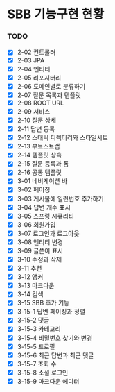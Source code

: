 # SBB 기능구현 현황

### TODO
- [x] 2-02 컨트롤러
- [x] 2-03 JPA
- [x] 2-04 엔티티
- [x] 2-05 리포지터리
- [x] 2-06 도메인별로 분류하기
- [x] 2-07 질문 목록과 템플릿
- [x] 2-08 ROOT URL
- [x] 2-09 서비스
- [x] 2-10 질문 상세
- [x] 2-11 답변 등록
- [x] 2-12 스태틱 디렉터리와 스타일시트
- [x] 2-13 부트스트랩
- [x] 2-14 템플릿 상속
- [x] 2-15 질문 등록과 폼
- [x] 2-16 공통 템플릿
- [x] 3-01 네비게이션 바
- [x] 3-02 페이징
- [x] 3-03 게시물에 일련번호 추가하기
- [x] 3-04 답변 개수 표시
- [x] 3-05 스프링 시큐리티
- [x] 3-06 회원가입
- [x] 3-07 로그인과 로그아웃
- [x] 3-08 엔티티 변경
- [x] 3-09 글쓴이 표시
- [x] 3-10 수정과 삭제
- [x] 3-11 추천
- [x] 3-12 앵커
- [x] 3-13 마크다운
- [x] 3-14 검색
- [x] 3-15 SBB 추가 기능
- [x] 3-15-1 답변 페이징과 정렬
- [x] 3-15-2 댓글
- [x] 3-15-3 카테고리
- [x] 3-15-4 비밀번호 찾기와 변경
- [x] 3-15-5 프로필
- [x] 3-15-6 최근 답변과 최근 댓글
- [x] 3-15-7 조회 수
- [x] 3-15-8 소셜 로그인
- [x] 3-15-9 마크다운 에디터
